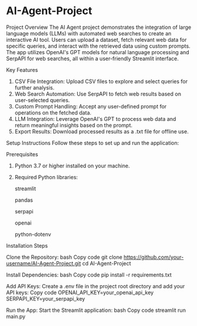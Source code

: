 # AI-Agent-Project

Project Overview
The AI Agent project demonstrates the integration of large language models (LLMs) with automated web searches to create an interactive AI tool. Users can upload a dataset, fetch relevant web data for specific queries, and interact with the retrieved data using custom prompts. The app utilizes OpenAI's GPT models for natural language processing and SerpAPI for web searches, all within a user-friendly Streamlit interface.

Key Features
1. CSV File Integration: Upload CSV files to explore and select queries for further analysis.
2. Web Search Automation: Use SerpAPI to fetch web results based on user-selected queries.
3. Custom Prompt Handling: Accept any user-defined prompt for operations on the fetched data.
4. LLM Integration: Leverage OpenAI's GPT to process web data and return meaningful insights based on the prompt.
5. Export Results: Download processed results as a .txt file for offline use.


Setup Instructions
Follow these steps to set up and run the application:

Prerequisites
1. Python 3.7 or higher installed on your machine.
2. Required Python libraries:

   streamlit
   
   pandas
   
   serpapi
   
   openai
   
   python-dotenv

Installation Steps

Clone the Repository:
bash
Copy code
git clone https://github.com/your-username/AI-Agent-Project.git
cd AI-Agent-Project

Install Dependencies:
bash
Copy code
pip install -r requirements.txt

Add API Keys: Create a .env file in the project root directory and add your API keys:
Copy code
OPENAI_API_KEY=your_openai_api_key
SERPAPI_KEY=your_serpapi_key

Run the App: Start the Streamlit application:
bash
Copy code
streamlit run main.py   
